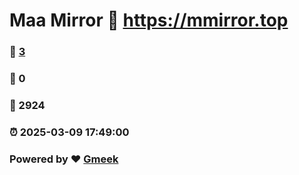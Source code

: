 # Maa Mirror :link: https://mmirror.top 
### :page_facing_up: [3](https://mmirror.top/tag.html) 
### :speech_balloon: 0 
### :hibiscus: 2924 
### :alarm_clock: 2025-03-09 17:49:00 
### Powered by :heart: [Gmeek](https://github.com/Meekdai/Gmeek)
